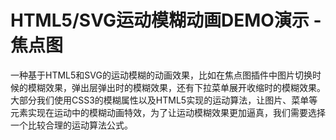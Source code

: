 # HTML5/SVG运动模糊动画DEMO演示 - 焦点图

一种基于HTML5和SVG的运动模糊的动画效果，比如在焦点图插件中图片切换时候的模糊效果，弹出层弹出时的模糊效果，还有下拉菜单展开收缩时的模糊效果。
大部分我们使用CSS3的模糊属性以及HTML5实现的运动算法，让图片、菜单等元素实现在运动中的模糊动画特效，为了让运动模糊效果更加逼真，我们需要选择一个比较合理的运动算法公式。
